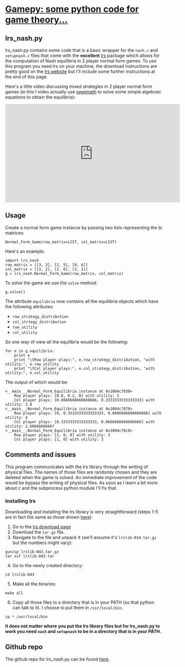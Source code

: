 # [Gamepy: some python code for game theory...](../index.html)

## lrs_nash.py

lrs_nash.py contains some code that is a basic wrapper for the `nash.c` and `setupnash.c` files that come with the **excellent** [lrs](http://cgm.cs.mcgill.ca/~avis/C/lrs.html) package which allows for the computation of Nash equilibria in 2 player normal form games. To use this program you need lrs on your machine, the download instructions are pretty good on the [lrs website](http://cgm.cs.mcgill.ca/~avis/C/lrs.html) but I'll include some further instructions at the end of this page.

Here's a little video discussing mixed strategies in 2 player normal form games (in this I video actually use [sagemath](http://sagemath.org/) to solve some simple algebraic equations to obtain the equilibria):

<iframe width="560" height="315" src="http://www.youtube.com/embed/poYucyX7-gE" frameborder="0" allowfullscreen></iframe>

## Usage

Create a normal form game instance by passing two lists representing the bi matrices:


~~~~{.python}
Normal_Form_Game(row_matrix=LIST, col_matrix=LIST)
~~~~

Here's an example:

~~~~{.python}
import lrs_nash
row_matrix = [[3, 3], [2, 5], [0, 6]]
col_matrix = [[3, 2], [2, 6], [3, 1]]
g = lrs_nash.Normal_Form_Game(row_matrix, col_matrix)
~~~~

To solve the game we use the `solve` method:

~~~~{.python}
g.solve()
~~~~

The attribute `equilibria` now contains all the equilibria objects which have the following attributes:

- `row_strategy_distribution`
- `col_strtegy_distribution`
- `row_utility`
- `col_utility`

So one way of view all the equilibria would be the following:

~~~~{.python}
for e in g.equilibria:
    print e
    print "\tRow player plays:", e.row_strategy_distribution, "with utility:", e.row_utility
    print "\tCol player plays:", e.col_strategy_distribution, "with utility:", e.col_utility
~~~~

The output of which would be:

~~~~{.python}
<__main__.Normal_Form_Equilibria instance at 0x1004c7830>
    Row player plays: [0.8, 0.2, 0] with utility: 3
    Col player plays: [0.6666666666666666, 0.3333333333333333] with utility: 2.8
<__main__.Normal_Form_Equilibria instance at 0x1004c7878>
    Row player plays: [0, 0.3333333333333333, 0.6666666666666666] with utility: 4
    Col player plays: [0.3333333333333333, 0.6666666666666666] with utility: 2.66666666667
<__main__.Normal_Form_Equilibria instance at 0x1004c78c0>
    Row player plays: [1, 0, 0] with utility: 3
    Col player plays: [1, 0] with utility: 3
~~~~

## Comments and issues

This program communicates with the lrs library through the writing of physical files. The names of those files are randomly chosen and they are deleted when the game is solved. An immediate improvement of the code would be bypass the writing of physical files. As soon as I learn a bit more about c and the subprocess python module I'll fix that.

### Installing lrs

Downloading and installing the lrs library is very straightforward (steps 1-5 are in fact the same as those shown [here](http://cgm.cs.mcgill.ca/~avis/C/lrslib/USERGUIDE.html#Installation%20Section)):

1. Go to the [lrs download page](http://cgm.cs.mcgill.ca/~avis/C/lrslib/)
2. Download the `tar.gz` file.
3. Navigate to the file and unpack it (we'll assume it's `lrslib-034.tar.gz` but the numbers might vary):

~~~~{.bash}
gunzip lrslib-043.tar.gz
tar xvf lrslib-043.tar
~~~~

4. Go to the newly created directory:

~~~~{.bash}
cd lrslib-043
~~~~

5. Make all the binaries:

~~~~{.bash}
make all
~~~~

6. Copy all those files to a directory that is in your PATH (so that python can talk to it). I choose to put them in `/usr/local/bin`.

~~~~{.bash}
cp * /usr/local/bin
~~~~

**It does not matter where you put the lrs library files but for lrs_nash.py to work you need `nash` and `setupnash` to be in a directory that is in your PATH.**

## Github repo

The github repo for lrs_nash.py can be found [here](https://github.com/drvinceknight/Gamepy/tree/master/lrs_nash).

<script type="text/javascript">

  var _gaq = _gaq || [];
  _gaq.push(['_setAccount', 'UA-38016329-2']);
  _gaq.push(['_setDomainName', 'github.com']);
  _gaq.push(['_setAllowLinker', true]);
  _gaq.push(['_trackPageview']);

  (function() {
    var ga = document.createElement('script'); ga.type = 'text/javascript'; ga.async = true;
    ga.src = ('https:' == document.location.protocol ? 'https://ssl' : 'http://www') + '.google-analytics.com/ga.js';
    var s = document.getElementsByTagName('script')[0]; s.parentNode.insertBefore(ga, s);
  })();

</script>
